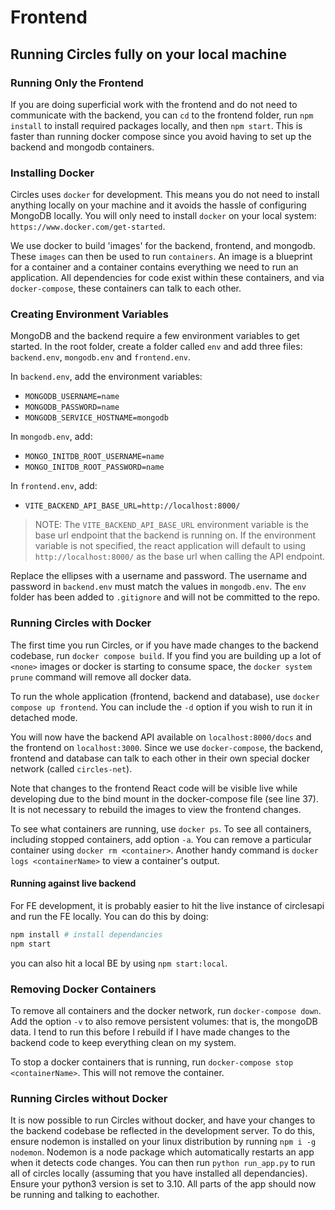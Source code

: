 # Frontend 

## Running Circles fully on your local machine

### Running Only the Frontend

If you are doing superficial work with the frontend and do not need to communicate with the backend, you can `cd` to the frontend folder, run `npm install` to install required packages locally, and then `npm start`. This is faster than running docker compose since you avoid having to set up the backend and mongodb containers.

### Installing Docker

Circles uses `docker` for development. This means you do not need to install anything locally on your machine and it avoids the hassle of configuring MongoDB locally. You will only need to install `docker` on your local system: `https://www.docker.com/get-started`.

We use docker to build 'images' for the backend, frontend, and mongodb. These `images` can then be used to run `containers`. An image is a blueprint for a container and a container contains everything we need to run an application. All dependencies for code exist within these containers, and via `docker-compose`, these containers can talk to each other.

### Creating Environment Variables

MongoDB and the backend require a few environment variables to get started. In the root folder, create a folder called `env` and add three files: `backend.env`, `mongodb.env` and `frontend.env`. 

In `backend.env`, add the environment variables:

- `MONGODB_USERNAME=name`
- `MONGODB_PASSWORD=name`
- `MONGODB_SERVICE_HOSTNAME=mongodb`

In `mongodb.env`, add:

- `MONGO_INITDB_ROOT_USERNAME=name`
- `MONGO_INITDB_ROOT_PASSWORD=name`

In `frontend.env`, add:

- `VITE_BACKEND_API_BASE_URL=http://localhost:8000/`

> NOTE: The `VITE_BACKEND_API_BASE_URL` environment variable is the base url endpoint that the backend is running on. If the environment variable is not specified, the react application will default to using `http://localhost:8000/` as the base url when calling the API endpoint.

Replace the ellipses with a username and password. The username and password in `backend.env` must match the values in `mongodb.env`. The `env` folder has been added to `.gitignore` and will not be committed to the repo.

### Running Circles with Docker

The first time you run Circles, or if you have made changes to the backend codebase, run `docker compose build`. If you find you are building up a lot of `<none>` images or docker is starting to consume space, the `docker system prune` command will remove all docker data.

To run the whole application (frontend, backend and database), use `docker compose up frontend`. You can include the `-d` option if you wish to run it in detached mode.

You will now have the backend API available on `localhost:8000/docs` and the frontend on `localhost:3000`. Since we use `docker-compose`, the backend, frontend and database can talk to each other in their own special docker network (called `circles-net`).

Note that changes to the frontend React code will be visible live while developing due to the bind mount in the docker-compose file (see line 37). It is not necessary to rebuild the images to view the frontend changes.

To see what containers are running, use `docker ps`. To see all containers, including stopped containers, add option `-a`. You can remove a particular container using `docker rm <container>`. Another handy command is `docker logs <containerName>` to view a container's output.
#### Running against live backend

For FE development, it is probably easier to hit the live instance of circlesapi and run the FE locally. You can do this by doing:
```bash
npm install # install dependancies
npm start
```

you can also hit a local BE by using `npm start:local`.
### Removing Docker Containers

To remove all containers and the docker network, run `docker-compose down`. Add the option `-v` to also remove persistent volumes: that is, the mongoDB data. I tend to run this before I rebuild if I have made changes to the backend code to keep everything clean on my system.

To stop a docker containers that is running, run `docker-compose stop <containerName>`. This will not remove the container.

### Running Circles without Docker
It is now possible to run Circles without docker, and have your changes to the backend codebase be reflected in the development server. To do this, ensure nodemon is installed on your linux distribution by running `npm i -g nodemon`. Nodemon is a node package which automatically restarts an app when it detects code changes. 
You can then run `python run_app.py` to run all of circles locally (assuming that you have installed all dependancies).
 Ensure your python3 version is set to 3.10. All parts of the app should now be running and talking to eachother. 
